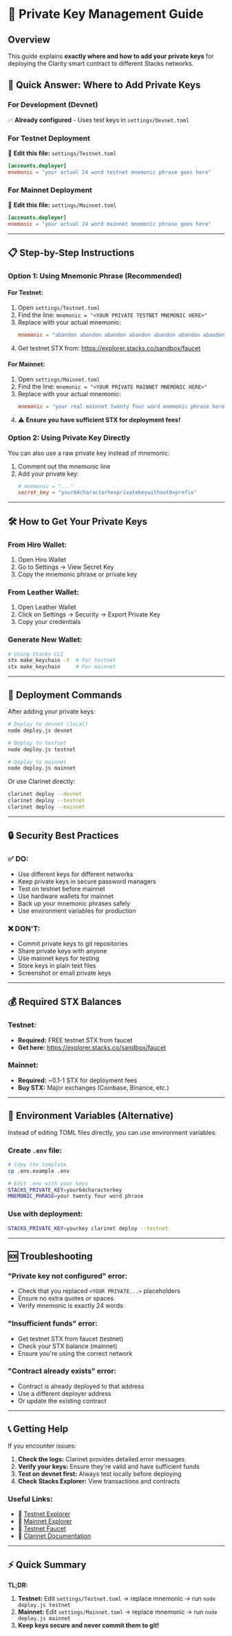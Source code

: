 # 🔐 Private Key Management Guide

## Overview

This guide explains **exactly where and how to add your private keys** for deploying the Clarity smart contract to different Stacks networks.

## 🎯 Quick Answer: Where to Add Private Keys

### For Development (Devnet)
✅ **Already configured** - Uses test keys in `settings/Devnet.toml`

### For Testnet Deployment
📝 **Edit this file:** `settings/Testnet.toml`
```toml
[accounts.deployer]
mnemonic = "your actual 24 word testnet mnemonic phrase goes here"
```

### For Mainnet Deployment  
📝 **Edit this file:** `settings/Mainnet.toml`
```toml
[accounts.deployer] 
mnemonic = "your actual 24 word mainnet mnemonic phrase goes here"
```

---

## 📋 Step-by-Step Instructions

### Option 1: Using Mnemonic Phrase (Recommended)

#### For Testnet:
1. Open `settings/Testnet.toml`
2. Find the line: `mnemonic = "<YOUR PRIVATE TESTNET MNEMONIC HERE>"`
3. Replace with your actual mnemonic:
   ```toml
   mnemonic = "abandon abandon abandon abandon abandon abandon abandon abandon abandon abandon abandon about"
   ```
4. Get testnet STX from: https://explorer.stacks.co/sandbox/faucet

#### For Mainnet:
1. Open `settings/Mainnet.toml`  
2. Find the line: `mnemonic = "<YOUR PRIVATE MAINNET MNEMONIC HERE>"`
3. Replace with your actual mnemonic:
   ```toml
   mnemonic = "your real mainnet twenty four word mnemonic phrase here"
   ```
4. ⚠️ **Ensure you have sufficient STX for deployment fees!**

### Option 2: Using Private Key Directly

You can also use a raw private key instead of mnemonic:

1. Comment out the mnemonic line
2. Add your private key:
   ```toml
   # mnemonic = "..."
   secret_key = "your64characterhexprivatekeywithout0xprefix"
   ```

---

## 🛠️ How to Get Your Private Keys

### From Hiro Wallet:
1. Open Hiro Wallet
2. Go to Settings → View Secret Key
3. Copy the mnemonic phrase or private key

### From Leather Wallet:
1. Open Leather Wallet  
2. Click on Settings → Security → Export Private Key
3. Copy your credentials

### Generate New Wallet:
```bash
# Using Stacks CLI
stx make_keychain -t  # For testnet
stx make_keychain     # For mainnet
```

---

## 🚀 Deployment Commands

After adding your private keys:

```bash
# Deploy to devnet (local)
node deploy.js devnet

# Deploy to testnet
node deploy.js testnet

# Deploy to mainnet  
node deploy.js mainnet
```

Or use Clarinet directly:
```bash
clarinet deploy --devnet
clarinet deploy --testnet  
clarinet deploy --mainnet
```

---

## 🔒 Security Best Practices

### ✅ DO:
- Use different keys for different networks
- Keep private keys in secure password managers
- Test on testnet before mainnet
- Use hardware wallets for mainnet
- Back up your mnemonic phrases safely
- Use environment variables for production

### ❌ DON'T:
- Commit private keys to git repositories
- Share private keys with anyone
- Use mainnet keys for testing
- Store keys in plain text files
- Screenshot or email private keys

---

## 💰 Required STX Balances

### Testnet:
- **Required:** FREE testnet STX from faucet
- **Get here:** https://explorer.stacks.co/sandbox/faucet

### Mainnet:
- **Required:** ~0.1-1 STX for deployment fees
- **Buy STX:** Major exchanges (Coinbase, Binance, etc.)

---

## 🔧 Environment Variables (Alternative)

Instead of editing TOML files directly, you can use environment variables:

### Create `.env` file:
```bash
# Copy the template
cp .env.example .env

# Edit .env with your keys
STACKS_PRIVATE_KEY=your64characterkey
MNEMONIC_PHRASE=your twenty four word phrase
```

### Use with deployment:
```bash
STACKS_PRIVATE_KEY=yourkey clarinet deploy --testnet
```

---

## 🆘 Troubleshooting

### "Private key not configured" error:
- Check that you replaced `<YOUR PRIVATE...>` placeholders
- Ensure no extra quotes or spaces
- Verify mnemonic is exactly 24 words

### "Insufficient funds" error:
- Get testnet STX from faucet (testnet)
- Check your STX balance (mainnet)
- Ensure you're using the correct network

### "Contract already exists" error:
- Contract is already deployed to that address
- Use a different deployer address
- Or update the existing contract

---

## 📞 Getting Help

If you encounter issues:

1. **Check the logs:** Clarinet provides detailed error messages
2. **Verify your keys:** Ensure they're valid and have sufficient funds
3. **Test on devnet first:** Always test locally before deploying
4. **Check Stacks Explorer:** View transactions and contracts

### Useful Links:
- 🔗 [Testnet Explorer](https://explorer.stacks.co/?chain=testnet)
- 🔗 [Mainnet Explorer](https://explorer.stacks.co/?chain=mainnet)  
- 🔗 [Testnet Faucet](https://explorer.stacks.co/sandbox/faucet)
- 🔗 [Clarinet Documentation](https://docs.hiro.so/clarinet)

---

## ⚡ Quick Summary

**TL;DR:** 
1. **Testnet:** Edit `settings/Testnet.toml` → replace mnemonic → run `node deploy.js testnet`
2. **Mainnet:** Edit `settings/Mainnet.toml` → replace mnemonic → run `node deploy.js mainnet`
3. **Keep keys secure and never commit them to git!**
